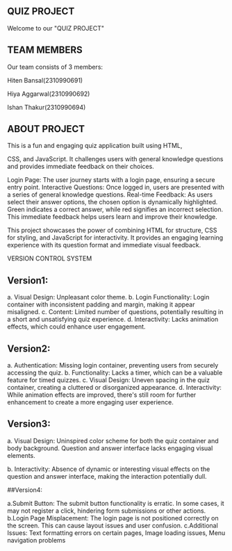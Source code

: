 ## QUIZ PROJECT
Welcome to our "QUIZ PROJECT"
## TEAM MEMBERS

Our team consists of 3 members:

Hiten Bansal(2310990691)

Hiya Aggarwal(2310990692)

Ishan Thakur(2310990694)
## ABOUT PROJECT

This is a fun and engaging quiz application built using HTML,

CSS, and JavaScript. It challenges users with general knowledge questions and provides immediate feedback on their choices.

Login Page: The user journey starts with a login page, ensuring a secure entry point. Interactive Questions: Once logged in, users are presented with a series of general knowledge questions. Real-time Feedback: As users select their answer options, the chosen option is dynamically highlighted. Green indicates a correct answer, while red signifies an incorrect selection. This immediate feedback helps users learn and improve their knowledge.

This project showcases the power of combining HTML for structure, CSS for styling, and JavaScript for interactivity. It provides an engaging learning experience with its question format and immediate visual feedback.

VERSION CONTROL SYSTEM

## Version1: 
a. Visual Design:
  Unpleasant color theme.
b. Login Functionality:
   Login container with inconsistent padding and margin, making it appear misaligned.
c. Content:
    Limited number of questions, potentially resulting in a short and unsatisfying quiz experience.
d. Interactivity:
    Lacks animation effects, which could enhance user engagement.


## Version2:
a. Authentication:
    Missing login container, preventing users from securely accessing the quiz.
b. Functionality:
    Lacks a timer, which can be a valuable feature for timed quizzes.
c. Visual Design:
    Uneven spacing in the quiz container, creating a cluttered or disorganized appearance.
d. Interactivity:
    While animation effects are improved, there's still room for further enhancement to create a more engaging user experience.

## Version3:
a. Visual Design:
    Uninspired color scheme for both the quiz container and body background.
    Question and answer interface lacks engaging visual elements.

b. Interactivity:
     Absence of dynamic or interesting visual effects on the question and answer interface, making the interaction potentially dull.
     
##Version4: 

a.Submit Button:
The submit button functionality is erratic. In some cases, it may not register a click, hindering form submissions or other actions.
b.Login Page Misplacement: 
  The login page is not positioned correctly on the screen. This can cause layout issues and user confusion.
c.Additional Issues:
  Text formatting errors on certain pages, Image loading issues, Menu navigation problems
